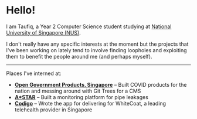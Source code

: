 # Hello!

I am Taufiq, a Year 2 Computer Science student studying at [National University of Singapore (NUS)](https://www.comp.nus.edu.sg/).

I don't really have any specific interests at the moment but the projects that I've been working on lately
tend to involve finding loopholes and exploiting them to benefit the people around me (and perhaps myself).

---

Places I've interned at:

- [**Open Government Products, Singapore**](https://www.open.gov.sg/) – Built COVID products for the nation and messing around with Git Trees for a CMS
- [**A\*STAR**](https://www.a-star.edu.sg/ihpc) – Built a monitoring platform for pipe leakages
- [**Codigo**](https://www.google.com/search?q=codigo&sourceid=chrome&ie=UTF-8) – Wrote the app for delivering for WhiteCoat, a leading telehealth provider in Singapore

